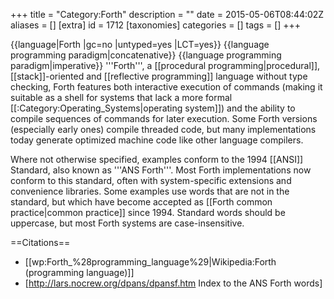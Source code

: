 +++
title = "Category:Forth"
description = ""
date = 2015-05-06T08:44:02Z
aliases = []
[extra]
id = 1712
[taxonomies]
categories = []
tags = []
+++

{{language|Forth
|gc=no
|untyped=yes
|LCT=yes}}
{{language programming paradigm|concatenative}}
{{language programming paradigm|imperative}}
'''Forth''', a [[procedural programming|procedural]], [[stack]]-oriented and [[reflective programming]] language without type checking, Forth features both interactive execution of commands (making it suitable as a shell for systems that lack a more formal [[:Category:Operating_Systems|operating system]]) and the ability to compile sequences of commands for later execution. Some Forth versions (especially early ones) compile threaded code, but many implementations today generate optimized machine code like other language compilers.

Where not otherwise specified, examples conform to the 1994 [[ANSI]] Standard, also known as '''ANS Forth'''. Most Forth implementations now conform to this standard, often with system-specific extensions and convenience libraries. Some examples use words that are not in the standard, but which have become accepted as [[Forth common practice|common practice]] since 1994. Standard words should be uppercase, but most Forth systems are case-insensitive.

==Citations==
* [[wp:Forth_%28programming_language%29|Wikipedia:Forth (programming language)]]
* [http://lars.nocrew.org/dpans/dpansf.htm Index to the ANS Forth words]
